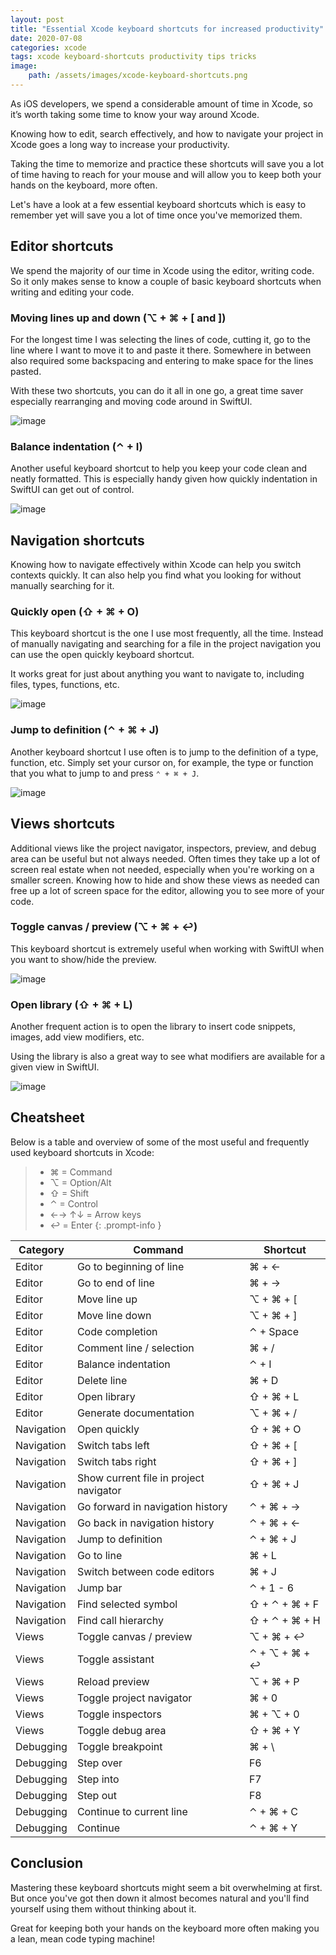 ```yaml
---
layout: post
title: "Essential Xcode keyboard shortcuts for increased productivity"
date: 2020-07-08
categories: xcode
tags: xcode keyboard-shortcuts productivity tips tricks
image:
    path: /assets/images/xcode-keyboard-shortcuts.png
---
```


As iOS developers, we spend a considerable amount of time in Xcode, so it’s worth taking some time to know your way around Xcode.

Knowing how to edit, search effectively, and how to navigate your project in Xcode goes a long way to increase your productivity.

Taking the time to memorize and practice these shortcuts will save you a lot of time having to reach for your mouse and will allow you to keep both your hands on the keyboard, more often.

Let's have a look at a few essential keyboard shortcuts which is easy to remember yet will save you a lot of time once you've memorized them.

## Editor shortcuts

We spend the majority of our time in Xcode using the editor, writing code. So it only makes sense to know a couple of basic keyboard shortcuts when writing and editing your code.

### Moving lines up and down (⌥ + ⌘ + [ and ])

For the longest time I was selecting the lines of code, cutting it, go to the line where I want to move it to and paste it there. Somewhere in between also required some backspacing and entering to make space for the lines pasted.

With these two shortcuts, you can do it all in one go, a great time saver especially rearranging and moving code around in SwiftUI.

![image](/assets/images/xcode-kb-shortcut-move-lines.gif)

### Balance indentation (⌃ + I)

Another useful keyboard shortcut to help you keep your code clean and neatly formatted. This is especially handy given how quickly indentation in SwiftUI can get out of control.

![image](/assets/images/xcode-kb-shortcut-balance-indentation.gif)

## Navigation shortcuts

Knowing how to navigate effectively within Xcode can help you switch contexts quickly. It can also help you find what you looking for without manually searching for it.

### Quickly open (⇧ + ⌘ + O)

This keyboard shortcut is the one I use most frequently, all the time. Instead of manually navigating and searching for a file in the project navigation you can use the open quickly keyboard shortcut.

It works great for just about anything you want to navigate to, including files, types, functions, etc.

![image](/assets/images/xcode-kb-shortcut-open-quickly.gif)

### Jump to definition (⌃ + ⌘ + J)

Another keyboard shortcut I use often is to jump to the definition of a type, function, etc. Simply set your cursor on, for example, the type or function that you what to jump to and press `⌃ + ⌘ + J`.

![image](/assets/images/xcode-kb-shortcut-jump-to-definition.gif)

## Views shortcuts

Additional views like the project navigator, inspectors, preview, and debug area can be useful but not always needed. Often times they take up a lot of screen real estate when not needed, especially when you're working on a smaller screen. Knowing how to hide and show these views as needed can free up a lot of screen space for the editor, allowing you to see more of your code.

### Toggle canvas / preview  (⌥ + ⌘ + ↩)

This keyboard shortcut is extremely useful when working with SwiftUI when you want to show/hide the preview.

![image](/assets/images/xcode-kb-shortcut-toggle-canvas.gif)

### Open library (⇧ + ⌘ + L)

Another frequent action is to open the library to insert code snippets, images, add view modifiers, etc.

Using the library is also a great way to see what modifiers are available for a given view in SwiftUI.

![image](/assets/images/xcode-kb-shortcut-open-library.gif)

## Cheatsheet

Below is a table and overview of some of the most useful and frequently used keyboard shortcuts in Xcode:

> - ⌘ = Command
> - ⌥ = Option/Alt
> - ⇧ = Shift
> - ⌃ = Control
> - ←→ ↑↓ = Arrow keys
> - ↩ = Enter
{: .prompt-info }

| Category   | Command                                | Shortcut      |
| ---------- | -------------------------------------- | ------------- |
| Editor     | Go to beginning of line                | ⌘ + ←         |
| Editor     | Go to end of line                      | ⌘ + →         |
| Editor     | Move line up                           | ⌥ + ⌘ + [     |
| Editor     | Move line down                         | ⌥ + ⌘ + ]     |
| Editor     | Code completion                        | ⌃ + Space     |
| Editor     | Comment line / selection               | ⌘ + /         |
| Editor     | Balance indentation                    | ⌃ + I         |
| Editor     | Delete line                            | ⌘ + D         |
| Editor     | Open library                           | ⇧ + ⌘ + L     |
| Editor     | Generate documentation                 | ⌥ + ⌘ + /     |
| Navigation | Open quickly                           | ⇧ + ⌘ + O     |
| Navigation | Switch tabs left                       | ⇧ + ⌘ + [     |
| Navigation | Switch tabs right                      | ⇧ + ⌘ + ]     |
| Navigation | Show current file in project navigator | ⇧ + ⌘ + J     |
| Navigation | Go forward in navigation history       | ⌃ + ⌘ + →     |
| Navigation | Go back in navigation history          | ⌃ + ⌘ + ←     |
| Navigation | Jump to definition                     | ⌃ + ⌘ + J     |
| Navigation | Go to line                             | ⌘ + L         |
| Navigation | Switch between code editors            | ⌘ + J         |
| Navigation | Jump bar                               | ⌃ + 1 - 6     |
| Navigation | Find selected symbol                   | ⇧ + ⌃ + ⌘ + F |
| Navigation | Find call hierarchy                    | ⇧ + ⌃ + ⌘ + H |
| Views      | Toggle canvas / preview                | ⌥ + ⌘ + ↩     |
| Views      | Toggle assistant                       | ⌃ + ⌥ + ⌘ + ↩ |
| Views      | Reload preview                         | ⌥ + ⌘ + P     |
| Views      | Toggle project navigator               | ⌘ + 0         |
| Views      | Toggle inspectors                      | ⌘ + ⌥ + 0     |
| Views      | Toggle debug area                      | ⇧ + ⌘ + Y     |
| Debugging  | Toggle breakpoint                      | ⌘ + \         |
| Debugging  | Step over                              | F6            |
| Debugging  | Step into                              | F7            |
| Debugging  | Step out                               | F8            |
| Debugging  | Continue to current line               | ⌃ + ⌘ + C     |
| Debugging  | Continue                               | ⌃ + ⌘ + Y     |

## Conclusion

Mastering these keyboard shortcuts might seem a bit overwhelming at first. But once you've got then down it almost becomes natural and you'll find yourself using them without thinking about it.

Great for keeping both your hands on the keyboard more often making you a lean, mean code typing machine!
